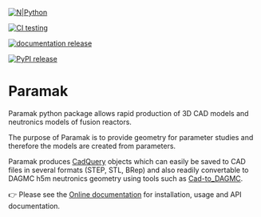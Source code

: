 
[![N|Python](https://www.python.org/static/community_logos/python-powered-w-100x40.png)](https://www.python.org)

[![CI testing](https://github.com/fusion-energy/paramak/actions/workflows/ci.yml/badge.svg)](https://github.com/fusion-energy/paramak/actions/workflows/ci.yml)

[![documentation release](https://github.com/fusion-energy/paramak/actions/workflows/documentation_update.yml/badge.svg)](https://github.com/fusion-energy/paramak/actions/workflows/documentation_update.yml)

[![PyPI release](https://github.com/fusion-energy/paramak/actions/workflows/python-publish.yml/badge.svg)](https://github.com/fusion-energy/paramak/actions/workflows/python-publish.yml)


# Paramak

Paramak python package allows rapid production of 3D CAD models and neutronics
models of fusion reactors.

The purpose of Paramak is to provide geometry for parameter studies and therefore the models are created from parameters.

Paramak produces [CadQuery](https://github.com/CadQuery/CadQuery) objects which can easily be saved to CAD files in several formats (STEP, STL, BRep) and also readily convertable to DAGMC h5m neutronics geometry using tools such as [Cad-to_DAGMC](https://github.com/fusion-energy/cad_to_dagmc).

:point_right: Please see the [Online documentation](https://fusion-energy.github.io/paramak) for installation, usage and API documentation.
